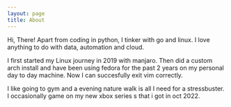 ```yaml
---
layout: page
title: About
---
```


Hi, There! Apart from coding in python, I tinker with go and linux. I love anything to do with data, automation and cloud.

I first started my Linux journey in 2019 with manjaro. Then did a custom arch install and have been using fedora for the past 2 years on my personal day to day machine. Now I can succesfully exit vim correctly.

I like going to gym and a evening nature walk is all I need for a stressbuster. I occasionally game on my new xbox series s that i got in oct 2022.



